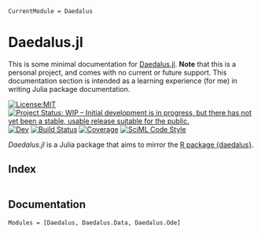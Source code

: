 ```@meta
CurrentModule = Daedalus
```

# Daedalus.jl

This is some minimal documentation for [Daedalus.jl](https://github.com/pratikunterwegs/Daedalus.jl).
**Note** that this is a personal project, and comes with no current or future support.
This documentation section is intended as a learning experience (for me) in writing Julia package documentation.

[![License:MIT](https://img.shields.io/badge/License-MIT-blue.svg)](https://opensource.org/licenses/MIT)
[![Project Status: WIP – Initial development is in progress, but there has not yet been a stable, usable release suitable for the public.](https://www.repostatus.org/badges/latest/wip.svg)](https://www.repostatus.org/#wip)
[![Dev](https://img.shields.io/badge/docs-dev-blue.svg)](https://pratikunterwegs.github.io/Daedalus.jl/dev/)
[![Build Status](https://github.com/pratikunterwegs/Daedalus.jl/actions/workflows/CI.yml/badge.svg?branch=main)](https://github.com/pratikunterwegs/Daedalus.jl/actions/workflows/CI.yml?query=branch%3Amain)
[![Coverage](https://codecov.io/gh/pratikunterwegs/Daedalus.jl/branch/main/graph/badge.svg)](https://codecov.io/gh/pratikunterwegs/Daedalus.jl)
[![SciML Code Style](https://img.shields.io/static/v1?label=code%20style&message=SciML&color=9558b2&labelColor=389826)](https://github.com/SciML/SciMLStyle)

_Daedalus.jl_ is a Julia package that aims to mirror the [R package {daedalus}](https://github.com/jameel-institute/daedalus).

## Index

```@index
```

## Documentation

```@autodocs
Modules = [Daedalus, Daedalus.Data, Daedalus.Ode]
```
